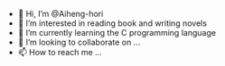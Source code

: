 - 👋 Hi, I’m @Aiheng-hori
- 👀 I’m interested in reading book and writing novels
- 🌱 I’m currently learning the C programming language
- 💞️ I’m looking to collaborate on ...
- 📫 How to reach me ...

<!---
Aiheng-hori/Aihneg-hori is a ✨ special ✨ repository because its `README.md` (this file) appears on your GitHub profile.
You can click the Preview link to take a look at your changes.
--->
